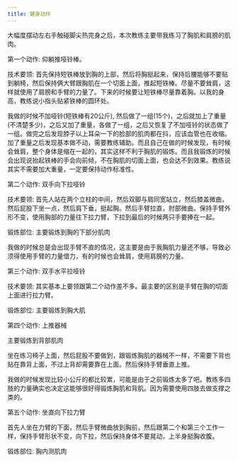 ```yaml
---
title: 健身动作
---
```

大幅度摆动左右手触碰脚尖热完身之后，本次教练主要带我练习了胸肌和肩膀的肌肉。

第一个动作: 仰躺推哑铃棒。

技术要领: 首先保持短铁棒放到胸的上部，然后将胸挺起来，保持后腰能够不要贴到躺椅，然后保持俩大臂跟胸肌在一个切面上面，推起短铁棒。尽量不要耸肩，这样就使用了肩膀和手臂的力量了。下来的时候要让短铁棒尽量靠着胸。以我的身高，教练说小指头贴紧铁棒的圆环处。

我做的时候不加哑铃(短铁棒有20公斤), 然后做了一组(15个)，之后就加上了重量(不清楚多少)，之后又加了重量，各做了一组，之后又恢复了不加哑铃的状态做了一组。做完之后发现脖子以上耳朵一下的脸部的肌肉都在抖，应该血管也在收缩。加了重量之后发现基本做不动，需要教练辅助。而且自己在做的时候发现，有时候会耸肩，整个身体是缩在一起的，其实这样不利于胸肌的锻炼。而且我锻炼的时候会出现说抬起铁棒的手会向前倾，不在胸肌的切面上面，也会达不到效果。教练说其实不需要加大重量，一定要保持动作标准性。

第二个动作: 双手向下拉哑铃

技术要领: 首先人站在两个立柱的中间，然后双脚与肩同宽站立，然后膝盖微曲，然后屁股下坐一点，然后肩下垂，挺起胸。然后手臂拉直，肘部微曲。保持手臂外形不变，使用胸部的力量往下拉力臂，下拉到最后的时候两只手要捧在一起。

锻炼部位: 主要锻炼到胸的下部分肌肉

我做的时候总是会出现手臂不直的情况，这主要是由于我胸肌力量还不够，导致必须得使用手臂的力量借力，有的时候也会耸肩，使用肩膀的力量。

第三个动作: 双手水平拉哑铃

技术要领: 其实基本上要领跟第二个动作差不多。最主要的区别是手臂在胸的切面上面进行拉力臂。

锻炼部位: 主要锻炼到胸大肌

第四个动作: 上推器械

主要锻炼到背部肌肉

坐在练习椅子上面，然后屁股不要做到，跟锻炼胸肌的器械不一样，不需要下背也贴在靠背上面，不过上背却需要靠在上面。然后保持手臂垂直上推。

我做的时候发现比较小公斤的都比较累，可能是由于之前锻炼太多了吧。教练多四肢的力量确实也决定这能够很好得锻炼胸肌和背肌。因为需要使用四肢去做支撑之类的。

第五个动作: 坐直向下拉力臂

首先人坐在力臂的下面，然后手臂微曲放到胸前，然后跟第二个和第三个工作一样，保持手臂形状不变，向下拉，然后保持身体不要晃动，上半身挺胸收腹。

锻炼部位: 胸内测肌肉
